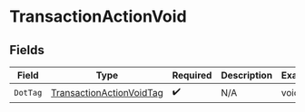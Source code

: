 # TransactionActionVoid


## Fields

| Field                                                                       | Type                                                                        | Required                                                                    | Description                                                                 | Example                                                                     |
| --------------------------------------------------------------------------- | --------------------------------------------------------------------------- | --------------------------------------------------------------------------- | --------------------------------------------------------------------------- | --------------------------------------------------------------------------- |
| `DotTag`                                                                    | [TransactionActionVoidTag](../../models/shared/transactionactionvoidtag.md) | :heavy_check_mark:                                                          | N/A                                                                         | void                                                                        |